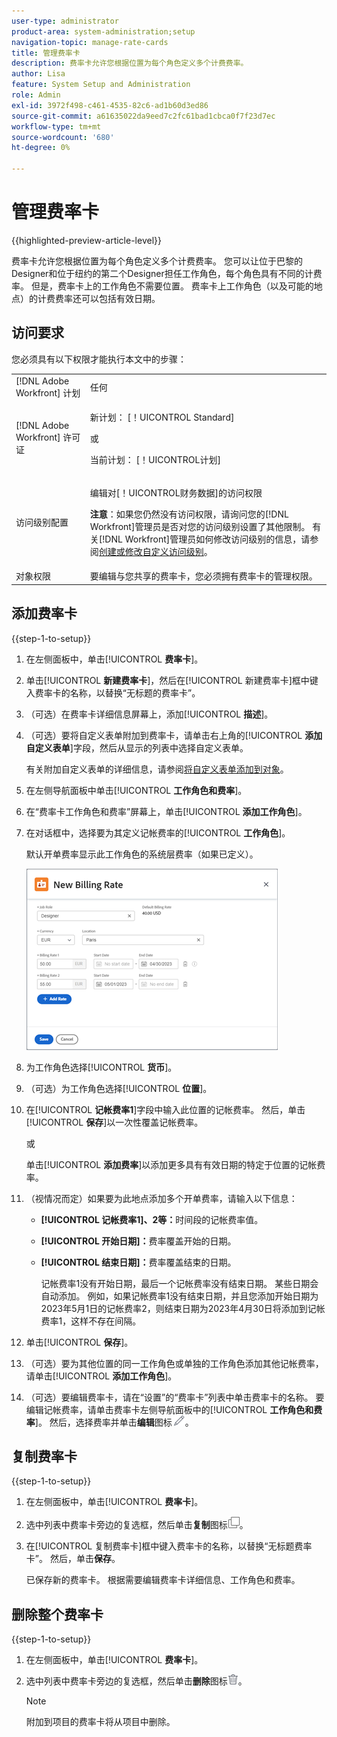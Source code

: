 ```yaml
---
user-type: administrator
product-area: system-administration;setup
navigation-topic: manage-rate-cards
title: 管理费率卡
description: 费率卡允许您根据位置为每个角色定义多个计费费率。
author: Lisa
feature: System Setup and Administration
role: Admin
exl-id: 3972f498-c461-4535-82c6-ad1b60d3ed86
source-git-commit: a61635022da9eed7c2fc61bad1cbca0f7f23d7ec
workflow-type: tm+mt
source-wordcount: '680'
ht-degree: 0%

---
```


# 管理费率卡

{{highlighted-preview-article-level}}

费率卡允许您根据位置为每个角色定义多个计费费率。 您可以让位于巴黎的Designer和位于纽约的第二个Designer担任工作角色，每个角色具有不同的计费率。 但是，费率卡上的工作角色不需要位置。 费率卡上工作角色（以及可能的地点）的计费费率还可以包括有效日期。

## 访问要求

您必须具有以下权限才能执行本文中的步骤：

<table style="table-layout:auto"> 
 <col> 
 <col> 
 <tbody> 
  <tr> 
   <td role="rowheader">[!DNL Adobe Workfront] 计划</td> 
   <td>任何</td> 
  </tr> 
  <tr> 
   <td role="rowheader">[!DNL Adobe Workfront] 许可证</td> 
   <td><p>新计划： [！UICONTROL Standard] </p>
       <p>或</p> 
       <p>当前计划： [！UICONTROL计划] </p>
   </td>    
  </tr> 
  <tr> 
   <td role="rowheader">访问级别配置</td> 
   <td> <p>编辑对[！UICONTROL财务数据]的访问权限</p> <p><b>注意</b>：如果您仍然没有访问权限，请询问您的[!DNL Workfront]管理员是否对您的访问级别设置了其他限制。 有关[!DNL Workfront]管理员如何修改访问级别的信息，请参阅<a href="../../../administration-and-setup/add-users/configure-and-grant-access/create-modify-access-levels.md" class="MCXref xref">创建或修改自定义访问级别</a>。</p> </td> 
  </tr> 
  <tr> 
   <td role="rowheader">对象权限</td> 
   <td>要编辑与您共享的费率卡，您必须拥有费率卡的管理权限。</td> 
  </tr> 
 </tbody> 
</table>

## 添加费率卡

{{step-1-to-setup}}

1. 在左侧面板中，单击&#x200B;[!UICONTROL **费率卡**]。
1. 单击&#x200B;[!UICONTROL **新建费率卡**]，然后在[!UICONTROL 新建费率卡]框中键入费率卡的名称，以替换“无标题的费率卡”。
1. （可选）在费率卡详细信息屏幕上，添加&#x200B;[!UICONTROL **描述**]。
1. （可选）要将自定义表单附加到费率卡，请单击右上角的&#x200B;[!UICONTROL **添加自定义表单**]&#x200B;字段，然后从显示的列表中选择自定义表单。

   有关附加自定义表单的详细信息，请参阅[将自定义表单添加到对象](/help/quicksilver/workfront-basics/work-with-custom-forms/add-a-custom-form-to-an-object.md)。

1. 在左侧导航面板中单击&#x200B;[!UICONTROL **工作角色和费率**]。
1. 在“费率卡工作角色和费率”屏幕上，单击&#x200B;[!UICONTROL **添加工作角色**]。
1. 在对话框中，选择要为其定义记帐费率的&#x200B;[!UICONTROL **工作角色**]。

   默认开单费率显示此工作角色的系统层费率（如果已定义）。

   ![新建记帐费率对话框](assets/location-rate-for-rate-card.png)

1. 为工作角色选择&#x200B;[!UICONTROL **货币**]。
1. （可选）为工作角色选择&#x200B;[!UICONTROL **位置**]。
1. 在&#x200B;[!UICONTROL **记帐费率1**]&#x200B;字段中输入此位置的记帐费率。 然后，单击&#x200B;[!UICONTROL **保存**]&#x200B;以一次性覆盖记帐费率。

   或

   单击&#x200B;[!UICONTROL **添加费率**]&#x200B;以添加更多具有有效日期的特定于位置的记帐费率。

1. （视情况而定）如果要为此地点添加多个开单费率，请输入以下信息：

   * **[!UICONTROL 记帐费率1]、2等：**&#x200B;时间段的记帐费率值。
   * **[!UICONTROL 开始日期]：**&#x200B;费率覆盖开始的日期。
   * **[!UICONTROL 结束日期]：**&#x200B;费率覆盖结束的日期。

     记帐费率1没有开始日期，最后一个记帐费率没有结束日期。 某些日期会自动添加。 例如，如果记帐费率1没有结束日期，并且您添加开始日期为2023年5月1日的记帐费率2，则结束日期为2023年4月30日将添加到记帐费率1，这样不存在间隔。

1. 单击&#x200B;[!UICONTROL **保存**]。
1. （可选）要为其他位置的同一工作角色或单独的工作角色添加其他记帐费率，请单击&#x200B;[!UICONTROL **添加工作角色**]。
1. （可选）要编辑费率卡，请在“设置”的“费率卡”列表中单击费率卡的名称。 要编辑记帐费率，请单击费率卡左侧导航面板中的&#x200B;[!UICONTROL **工作角色和费率**]。 然后，选择费率并单击&#x200B;**编辑**&#x200B;图标![编辑图标](assets/edit-icon.png)。

## 复制费率卡

{{step-1-to-setup}}

1. 在左侧面板中，单击&#x200B;[!UICONTROL **费率卡**]。
1. 选中列表中费率卡旁边的复选框，然后单击&#x200B;**复制**&#x200B;图标![复制图标](assets/copy-icon.png)。
1. 在[!UICONTROL 复制费率卡]框中键入费率卡的名称，以替换“无标题费率卡”。 然后，单击&#x200B;**保存**。

   已保存新的费率卡。 根据需要编辑费率卡详细信息、工作角色和费率。

## 删除整个费率卡

{{step-1-to-setup}}

1. 在左侧面板中，单击&#x200B;[!UICONTROL **费率卡**]。
1. 选中列表中费率卡旁边的复选框，然后单击&#x200B;**删除**&#x200B;图标![删除图标](assets/delete.png)。

   >[!NOTE]
   >
   >附加到项目的费率卡将从项目中删除。
